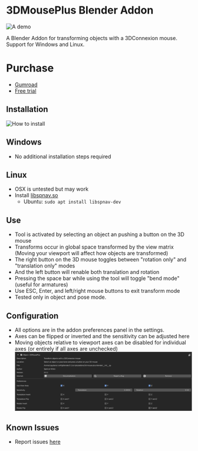# 3DMousePlus Blender Addon
![A demo](./demo.gif)

A Blender Addon for transforming objects with a 3DConnexion mouse.
Support for Windows and Linux.

# Purchase
- [Gumroad](https://sjkillen.gumroad.com/l/3d-mouse-plus-blender)
- [Free trial](https://github.com/sjkillen/3d-mouse-plus-blender/releases/download/Demo/3d-mouse-plus-blender.zip)

## Installation
![How to install](./install.gif)

## Windows
- No additional installation steps required

## Linux
- OSX is untested but may work
- Install [libspnav.so](https://github.com/FreeSpacenav/libspnav)
    - Ubuntu: `sudo apt install libspnav-dev`

## Use
- Tool is activated by selecting an object an pushing a button on the 3D mouse
- Transforms occur in global space transformed by the view matrix (Moving your viewport will affect how objects are transformed)
- The right button on the 3D mouse toggles between "rotation only" and "translation only" modes
- And the left button will renable both translation and rotation
- Pressing the space bar while using the tool will toggle "bend mode" (useful for armatures)
- Use ESC, Enter, and left/right mouse buttons to exit transform mode
- Tested only in object and pose mode.

## Configuration

- All options are in the addon preferences panel in the settings.
- Axes can be flipped or inverted and the sensitivity can be adjusted here
- Moving objects relative to viewport axes can be disabled for individual axes (or entirely if all axes are unchecked)
![Settings](./settings.png)

## Known Issues
- Report issues [here](https://github.com/sjkillen/3d-mouse-plus-blender/issues)
